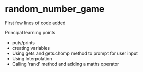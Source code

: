 # random_number_game

First few lines of code added

Principal learning points

* puts/prints
* creating variables
* Using gets and gets.chomp method to prompt for user input
* Using Interpolation
* Calling 'rand' method and adding a maths operator
